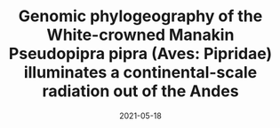 ---
title: "Genomic phylogeography of the White-crowned Manakin Pseudopipra pipra (Aves: Pipridae) illuminates a continental-scale radiation out of the Andes"
collection: publications
permalink: /publication/2021-05-18-Berv_et_al_2021
date: 2021-05-18
venue: 'Molecular Phylogenetics and Evolution'
paperurl: 'http://jakeberv.github.io/files/papers/Berv_et_al_2021.pdf'
link: 'https://doi.org/10.1016/j.ympev.2021.107205'
citation: 'Berv, J. S., Campagna, L., Feo, T. J., Castro-Astor, I., Ribas, C. C., Prum, R. O., Lovette, I. J., (2021). Genomic phylogeography of the White-crowned Manakin Pseudopipra pipra (Aves: Pipridae) illuminates a continental-scale radiation out of the Andes. <i> Molecular Phylogenetics and Evolution </i> 164, 107205. https://doi.org/10.1016/j.ympev.2021.107205'
---